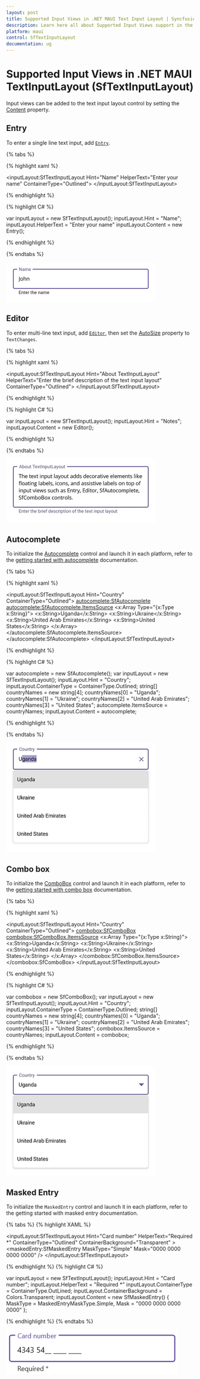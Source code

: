 ```yaml
---
layout: post
title: Supported Input Views in .NET MAUI Text Input Layout | Syncfusion
description: Learn here all about Supported Input Views support in the Syncfusion .NET MAUI Text Input Layout (SfTextInputLayout) control and more.
platform: maui
control: SfTextInputLayout
documentation: ug
---
```


# Supported Input Views in .NET MAUI TextInputLayout (SfTextInputLayout)

Input views can be added to the text input layout control by setting the [Content](https://help.syncfusion.com/cr/maui/Syncfusion.Maui.Core.SfContentView.html#Syncfusion_Maui_Core_SfContentView_Content) property.

## Entry

To enter a single line text input, add [`Entry`](https://learn.microsoft.com/en-us/dotnet/maui/user-interface/controls/entry).

{% tabs %} 

{% highlight xaml %} 

<inputLayout:SfTextInputLayout Hint="Name"
                               HelperText="Enter your name"
                               ContainerType="Outlined">
   <Entry />
</inputLayout:SfTextInputLayout>  

{% endhighlight %}

{% highlight C# %} 

var inputLayout = new SfTextInputLayout();
inputLayout.Hint = "Name"; 
inputLayout.HelperText = "Enter your name"
inputLayout.Content = new Entry(); 

{% endhighlight %}

{% endtabs %}

![Entry](images/SupportedInputViews/Entry.png)

## Editor


To enter multi-line text input, add [`Editor`](https://learn.microsoft.com/en-us/dotnet/maui/user-interface/controls/editor), then set the [AutoSize](https://learn.microsoft.com/en-us/dotnet/api/microsoft.maui.controls.editor.autosize?view=net-maui-7.0#microsoft-maui-controls-editor-autosize) property to `TextChanges`.


{% tabs %} 

{% highlight xaml %} 

<inputLayout:SfTextInputLayout Hint="About TextInputLayout" 
                               HelperText="Enter the brief description of the text input layout"
                               ContainerType="Outlined">
   <Editor AutoSize="TextChanges" />
</inputLayout:SfTextInputLayout>  

{% endhighlight %}

{% highlight C# %} 

var inputLayout = new SfTextInputLayout();
inputLayout.Hint = "Notes"; 
inputLayout.Content = new Editor(); 

{% endhighlight %}

{% endtabs %}

![Editor](images/SupportedInputViews/Editor.jpg)

## Autocomplete

To initialize the [Autocomplete](https://help.syncfusion.com/maui/autocomplete/overview) control and launch it in each platform, refer to the [getting started with autocomplete](https://help.syncfusion.com/maui/autocomplete/getting-started) documentation.

{% tabs %} 

{% highlight xaml %} 

<inputLayout:SfTextInputLayout Hint="Country" ContainerType="Outlined">
   <autocomplete:SfAutocomplete>
      <autocomplete:SfAutocomplete.ItemsSource>
        <x:Array Type="{x:Type x:String}">
            <x:String>Uganda</x:String>
            <x:String>Ukraine</x:String>
            <x:String>United Arab Emirates</x:String>
            <x:String>United States</x:String>
         </x:Array>
      </autocomplete:SfAutocomplete.ItemsSource>
   </autocomplete:SfAutocomplete>
</inputLayout:SfTextInputLayout>

{% endhighlight %}

{% highlight C# %} 

var autocomplete = new SfAutocomplete();
var inputLayout = new SfTextInputLayout();
inputLayout.Hint = "Country"; 
inputLayout.ContainerType = ContainerType.Outlined;
string[] countryNames = new string[4];
countryNames[0] = "Uganda";
countryNames[1] = "Ukraine";
countryNames[2] = "United Arab Emirates";
countryNames[3] = "United States";
autocomplete.ItemsSource = countryNames;
inputLayout.Content = autocomplete; 

{% endhighlight %}

{% endtabs %}

![Autocomplete](images/SupportedInputViews/Autocomplete.jpg)

## Combo box

To initialize the [ComboBox](https://help.syncfusion.com/maui/combobox/overview) control and launch it in each platform, refer to the [getting started with combo box](https://help.syncfusion.com/maui/combobox/getting-started) documentation.

{% tabs %} 

{% highlight xaml %} 

<inputLayout:SfTextInputLayout Hint="Country" ContainerType="Outlined">
   <combobox:SfComboBox>
      <combobox:SfComboBox.ItemsSource>
         <x:Array Type="{x:Type x:String}">
            <x:String>Uganda</x:String>
            <x:String>Ukraine</x:String>
            <x:String>United Arab Emirates</x:String>
            <x:String>United States</x:String>
         </x:Array>
      </combobox:SfComboBox.ItemsSource>
   </combobox:SfComboBox>
</inputLayout:SfTextInputLayout> 

{% endhighlight %}

{% highlight C# %} 

var combobox = new SfComboBox();
var inputLayout = new SfTextInputLayout();
inputLayout.Hint = "Country"; 
inputLayout.ContainerType = ContainerType.Outlined;
string[] countryNames = new string[4];
countryNames[0] = "Uganda";
countryNames[1] = "Ukraine";
countryNames[2] = "United Arab Emirates";
countryNames[3] = "United States";
combobox.ItemsSource = countryNames;
inputLayout.Content = combobox; 

{% endhighlight %}

{% endtabs %}

![Combobox](images/SupportedInputViews/ComboBox.jpg)

## Masked Entry

To initialize the `MaskedEntry` control and launch it in each platform, refer to the getting started with masked entry documentation.

{% tabs %}
{% highlight XAML %}

<inputLayout:SfTextInputLayout Hint="Card number" 
                               HelperText="Required *"
                               ContainerType="Outlined"
                               ContainerBackground="Transparent" >
   <maskedEntry:SfMaskedEntry  MaskType="Simple"
                             Mask="0000 0000 0000 0000" />
</inputLayout:SfTextInputLayout> 

{% endhighlight %}
{% highlight C# %}

var inputLayout = new SfTextInputLayout();
inputLayout.Hint = "Card number"; 
inputLayout.HelperText = "Required *"
inputLayout.ContainerType = ContainerType.OutLined;
inputLayout.ContainerBackground = Colors.Transparent;
inputLayout.Content = new SfMaskedEntry() { MaskType = MaskedEntryMaskType.Simple, Mask = "0000 0000 0000 0000" }; 

{% endhighlight %}
{% endtabs %}

![MaskedEntry](images/SupportedInputViews/MaskedEntry.png)